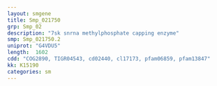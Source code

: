 ```yaml
---
layout: smgene
title: Smp_021750
grp: Smp_02
description: "7sk snrna methylphosphate capping enzyme"
smp: Smp_021750.2
uniprot: "G4VDU5"
length:  1602
cdd: "COG2890, TIGR04543, cd02440, cl17173, pfam06859, pfam13847"
kk: K15190
categories: sm
---
```

